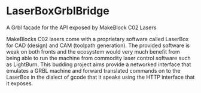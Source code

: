# LaserBoxGrblBridge
A Grbl facade for the API exposed by MakeBlock C02 Lasers

MakeBlocks C02 lasers come with a proprietary software called LaserBox for CAD (design) and CAM (toolpath generation). The provided software is weak on both fronts and the ecosystem would very much benefit from being able to run the machine from commodity laser control software such as LightBurn. This budding project aims provide a networked interface that emulates a GRBL machine and forward translated commands on to the LaserBox in the dialect of gcode that it speaks using the HTTP interface that it exposes.
